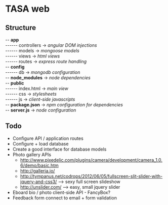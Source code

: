 TASA web  
=======
Structure  
---------
-- **app**  
------ controllers  -> *angular DOM injections*  
------ models       -> *mongoose models*  
------ views        -> *html views*  
------ routes       -> *express route handling*  
-- **config**  
------ db           -> *mongodb configuration*  
-- **node_modules** -> *node dependencies*  
-- **public**  
------ index.html   -> *main view*  
------ css          -> *stylesheets*  
------ js           -> *client-side javascripts*  
-- **package.json** -> *npm configuration for dependencies*  
-- **server.js**    -> *node configuration*  

Todo
-----

* Configure API / application routes
* Configure + load database
* Create a good interface for database models
* Photo gallery APIs
  - http://www.pixedelic.com/plugins/camera/development/camera_1.0.6/demo/basic.htm
  - http://galleria.io/
  - http://tympanus.net/codrops/2012/06/05/fullscreen-slit-slider-with-jquery-and-css3/ --> sexy full screen slideshow
  - http://unslider.com/ --> easy, small jquery slider
* Eboard bio / photo client-side API - FancyBox?
* Feedback form connect to email + form validation
